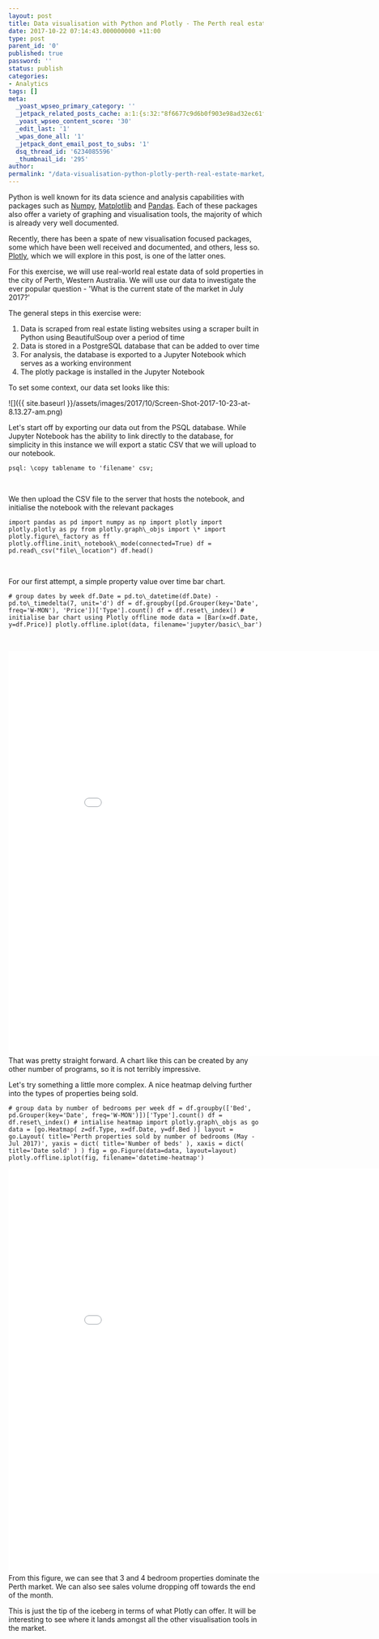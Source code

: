 ```yaml
---
layout: post
title: Data visualisation with Python and Plotly - The Perth real estate market
date: 2017-10-22 07:14:43.000000000 +11:00
type: post
parent_id: '0'
published: true
password: ''
status: publish
categories:
- Analytics
tags: []
meta:
  _yoast_wpseo_primary_category: ''
  _jetpack_related_posts_cache: a:1:{s:32:"8f6677c9d6b0f903e98ad32ec61f8deb";a:2:{s:7:"expires";i:1526345294;s:7:"payload";a:3:{i:0;a:1:{s:2:"id";i:5;}i:1;a:1:{s:2:"id";i:140;}i:2;a:1:{s:2:"id";i:180;}}}}
  _yoast_wpseo_content_score: '30'
  _edit_last: '1'
  _wpas_done_all: '1'
  _jetpack_dont_email_post_to_subs: '1'
  dsq_thread_id: '6234085596'
  _thumbnail_id: '295'
author:
permalink: "/data-visualisation-python-plotly-perth-real-estate-market/"
---
```

Python is well known for its data science and analysis capabilities with packages such as [Numpy](http://www.numpy.org/), [Matplotlib](https://matplotlib.org/) and [Pandas](http://pandas.pydata.org/). Each of these packages also offer a variety of graphing and visualisation tools, the majority of which is already very well documented.

Recently, there has been a spate of new visualisation focused packages, some which have been well received and documented, and others, less so. [Plotly](https://plot.ly/), which we will explore in this post, is one of the latter ones.

For this exercise, we will use real-world real estate data of sold properties in the city of Perth, Western Australia.&nbsp;We will use our data to investigate the ever popular question - 'What is the current state of the market in July 2017?'

The general steps in this exercise were:

1. Data is scraped from real estate listing websites using a scraper built in Python using BeautifulSoup over a period of time
2. Data is stored in a PostgreSQL database that can be added to over time
3. For analysis, the database is exported to a Jupyter Notebook which serves as a working environment
4. The plotly package is installed in the Jupyter Notebook

To set some context, our data set looks like this:

![]({{ site.baseurl }}/assets/images/2017/10/Screen-Shot-2017-10-23-at-8.13.27-am.png)

Let's start off by exporting our data out from the PSQL database. While Jupyter Notebook has the ability to link directly to the database, for simplicity in this instance we will export a static CSV that we will upload to our notebook.

```
psql: \copy tablename to 'filename' csv;
```

&nbsp;

We then upload the CSV file to the server that hosts the notebook, and initialise the notebook with the relevant packages

```
import pandas as pd import numpy as np import plotly import plotly.plotly as py from plotly.graph\_objs import \* import plotly.figure\_factory as ff plotly.offline.init\_notebook\_mode(connected=True) df = pd.read\_csv("file\_location") df.head()
```

&nbsp;

For our first attempt, a simple property value over time bar chart.

```
# group dates by week df.Date = pd.to\_datetime(df.Date) - pd.to\_timedelta(7, unit='d') df = df.groupby([pd.Grouper(key='Date', freq='W-MON'), 'Price'])['Type'].count() df = df.reset\_index() # initialise bar chart using Plotly offline mode data = [Bar(x=df.Date, y=df.Price)] plotly.offline.iplot(data, filename='jupyter/basic\_bar')
```

&nbsp;

<iframe src="//plot.ly/~kptyap/1.embed" width="900" height="800" frameborder="0" scrolling="no"></iframe>  
That was pretty straight forward. A chart like this can be created by any other number of programs, so it is not terribly impressive.

Let's try something a little more complex. A nice heatmap delving further into the types of properties being sold.

```
# group data by number of bedrooms per week df = df.groupby(['Bed', pd.Grouper(key='Date', freq='W-MON')])['Type'].count() df = df.reset\_index() # intialise heatmap import plotly.graph\_objs as go data = [go.Heatmap( z=df.Type, x=df.Date, y=df.Bed )] layout = go.Layout( title='Perth properties sold by number of bedrooms (May - Jul 2017)', yaxis = dict( title='Number of beds' ), xaxis = dict( title='Date sold' ) ) fig = go.Figure(data=data, layout=layout) plotly.offline.iplot(fig, filename='datetime-heatmap')
```

<iframe src="//plot.ly/~kptyap/3.embed" width="900" height="800" frameborder="0" scrolling="no"></iframe>  
From this figure, we can see that 3 and 4 bedroom properties dominate the Perth market. We can also see sales volume dropping off towards the end of the month.

This is just the tip of the iceberg in terms of what Plotly can offer. It will be interesting to see where it lands amongst all the other visualisation tools in the market.

&nbsp;

